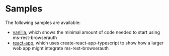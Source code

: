 # Samples

The following samples are available:
- [vanilla](vanilla), which shows the minimal amount of code needed to start using ms-rest-browserauth
- [react-app](react-app), which uses create-react-app-typescript to show how a larger web app might integrate ms-rest-browserauth
